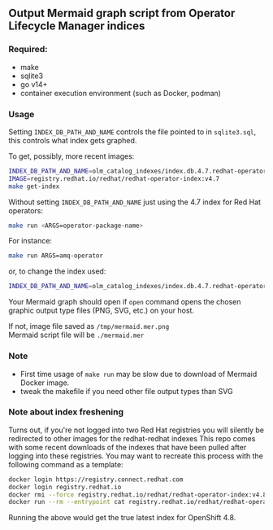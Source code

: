 ## Output Mermaid graph script from Operator Lifecycle Manager indices

### Required:
- make
- sqlite3 
- go v14+ 
- container execution environment (such as Docker, podman)

### Usage
Setting `INDEX_DB_PATH_AND_NAME` controls the file pointed to in `sqlite3.sql`, this controls what index gets graphed.

To get, possibly, more recent images:
```bash
INDEX_DB_PATH_AND_NAME=olm_catalog_indexes/index.db.4.7.redhat-operators
IMAGE=registry.redhat.io/redhat/redhat-operator-index:v4.7 
make get-index
```

Without setting `INDEX_DB_PATH_AND_NAME` just using the 4.7 index for Red Hat operators:
```bash
make run <ARGS=operator-package-name>
```
For instance:
```bash
make run ARGS=amq-operator
```
or, to change the index used:
```bash
INDEX_DB_PATH_AND_NAME=olm_catalog_indexes/index.db.4.7.redhat-operators make run ARGS=jaeger-product
```

Your Mermaid graph should open if `open` command opens the chosen graphic output type files (PNG, SVG, etc.) on your host.

If not, image file saved as `/tmp/mermaid.mer.png`<br>
Mermaid script file will be `./mermaid.mer`

### Note
- First time usage of `make run` may be slow due to download of Mermaid Docker image.
- tweak the makefile if you need other file output types than SVG

### Note about index freshening

Turns out, if you're not logged into two Red Hat registries you will silently be redirected to other images for the redhat-redhat indexes
This repo comes with some recent downloads of the indexes that have been pulled after logging into these registries.
You may want to recreate this process with the following command as a template:
```bash
docker login https://registry.connect.redhat.com
docker login registry.redhat.io
docker rmi --force registry.redhat.io/redhat/redhat-operator-index:v4.8
docker run --rm --entrypoint cat registry.redhat.io/redhat/redhat-operator-index:v4.8 /database/index.db > olm_catalog_indexes/index.db.4.8.redhat-operators
```
Running the above would get the true latest index for OpenShift 4.8.